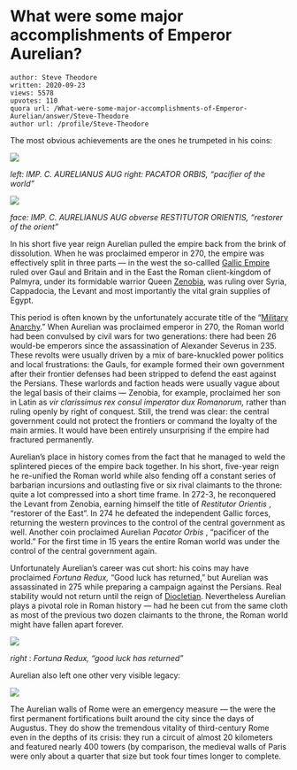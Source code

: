 # What were some major accomplishments of Emperor Aurelian?

	author: Steve Theodore
	written: 2020-09-23
	views: 5578
	upvotes: 110
	quora url: /What-were-some-major-accomplishments-of-Emperor-Aurelian/answer/Steve-Theodore
	author url: /profile/Steve-Theodore


The most obvious achievements are the ones he trumpeted in his coins:

![](https://qph.fs.quoracdn.net/main-qimg-39c10e21f06a88a5e7fbf3e4a1a2524d)

_left: IMP. C. AURELIANUS AUG right: PACATOR ORBIS, “pacifier of the world”_ 

![](https://qph.fs.quoracdn.net/main-qimg-cedf9648110dd959f806d17bd34e2057)

_face: IMP. C. AURELIANUS AUG obverse RESTITUTOR ORIENTIS, “restorer of the orient”_ 

In his short five year reign Aurelian pulled the empire back from the brink of dissolution. When he was proclaimed emperor in 270, the empire was effectively split in three parts — in the west the so-callled [Gallic Empire](https://www.livius.org/articles/concept/gallic-empire/) ruled over Gaul and Britain and in the East the Roman client-kingdom of Palmyra, under its formidable warrior Queen [Zenobia](https://www.quora.com/Who-was-Zenobia), was ruling over Syria, Cappadocia, the Levant and most importantly the vital grain supplies of Egypt.

This period is often known by the unfortunately accurate title of the “[Military Anarchy](https://en.wikipedia.org/wiki/Crisis_of_the_Third_Century).” When Aurelian was proclaimed emperor in 270, the Roman world had been convulsed by civil wars for two generations: there had been 26 would-be emperors since the assassination of Alexander Severus in 235. These revolts were usually driven by a mix of bare-knuckled power politics and local frustrations: the Gauls, for example formed their own government after their frontier defenses had been stripped to defend the east against the Persians. These warlords and faction heads were usually vague about the legal basis of their claims — Zenobia, for example, proclaimed her son in Latin as _vir clarissimus rex consul imperator dux Romanorum,_ rather than ruling openly by right of conquest. Still, the trend was clear: the central government could not protect the frontiers or command the loyalty of the main armies. It would have been entirely unsurprising if the empire had fractured permanently.

Aurelian’s place in history comes from the fact that he managed to weld the splintered pieces of the empire back together. In his short, five-year reign he re-unified the Roman world while also fending off a constant series of barbarian incursions and outlasting five or six rival claimants to the throne: quite a lot compressed into a short time frame. In 272-3, he reconquered the Levant from Zenobia, earning himself the title of _Restitutor Orientis_ , “restorer of the East”. In 274 he defeated the independent Gallic forces, returning the western provinces to the control of the central government as well. Another coin proclaimed Aurelian _Pacator Orbis_ , “pacificer of the world.” For the first time in 15 years the entire Roman world was under the control of the central government again.

Unfortunately Aurelian’s career was cut short: his coins may have proclaimed _Fortuna Redux,_ “Good luck has returned,” but Aurelian was assassinated in 275 while preparing a campaign against the Persians. Real stability would not return until the reign of [Diocletian](https://en.wikipedia.org/wiki/Diocletian). Nevertheless Aurelian plays a pivotal role in Roman history — had he been cut from the same cloth as most of the previous two dozen claimants to the throne, the Roman world might have fallen apart forever.

![](https://qph.fs.quoracdn.net/main-qimg-e0ae0b6142151e6c29dbbacb4d8e4898)

_right_ : _Fortuna Redux, “good luck has returned”_ 

Aurelian also left one other very visible legacy:

![](https://qph.fs.quoracdn.net/main-qimg-dc7665eee57116f7c1cf00345a137d07)

The Aurelian walls of Rome were an emergency measure — the were the first permanent fortifications built around the city since the days of Augustus. They do show the tremendous vitality of third-century Rome even in the depths of its crisis: they run a circuit of almost 20 kilometers and featured nearly 400 towers (by comparison, the medieval walls of Paris were only about a quarter that size but took four times longer to complete.

